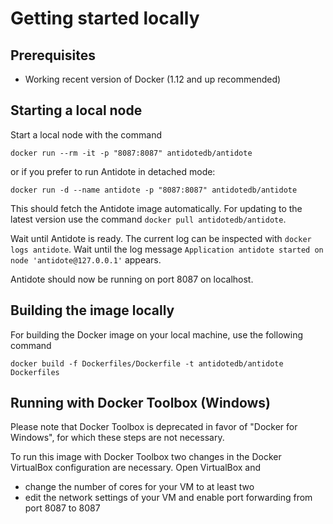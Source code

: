 # Getting started locally

## Prerequisites

- Working recent version of Docker (1.12 and up recommended)

## Starting a local node

Start a local node with the command

```
docker run --rm -it -p "8087:8087" antidotedb/antidote
```

or if you prefer to run Antidote in detached mode:

```
docker run -d --name antidote -p "8087:8087" antidotedb/antidote
```

This should fetch the Antidote image automatically. For updating to the latest version use the command `docker pull antidotedb/antidote`.

Wait until Antidote is ready. The current log can be inspected with `docker logs antidote`. Wait until the log message `Application antidote started on node 'antidote@127.0.0.1'` appears.

Antidote should now be running on port 8087 on localhost.

## Building the image locally

For building the Docker image on your local machine, use the following command

```
docker build -f Dockerfiles/Dockerfile -t antidotedb/antidote Dockerfiles
```

## Running with Docker Toolbox (Windows)

Please note that Docker Toolbox is deprecated in favor of "Docker for Windows", for which these steps are not necessary.

To run this image with Docker Toolbox two changes in the Docker VirtualBox configuration are necessary.
Open VirtualBox and

- change the number of cores for your VM to at least two
- edit the network settings of your VM and enable port forwarding from port 8087 to 8087